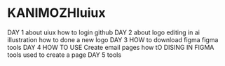 # KANIMOZHIuiux
DAY 1
about uiux
how to login github
DAY 2
about logo editing in ai illustration
how to done a new logo 
DAY 3
HOW to download figma 
figma tools
DAY 4
HOW TO USE Create email pages
how tO  DISING IN FIGMA
tools used to create a page
DAY 5
tools
